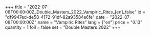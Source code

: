 +++
title = "2022-07-08T00:00:00Z_Double_Masters_2022_Vampiric_Rites_[en]_false"
id = "df9947ed-de58-4172-91df-82a93584e6fe"
date = "2022-07-08T00:00:00Z"
name = "Vampiric Rites"
lang = ["en"]
price = "0.13"
quantity = 1
foil = false
set = "Double Masters 2022"
+++
